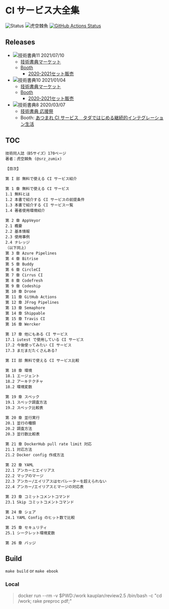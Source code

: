# CI サービス大全集

![Status](https://img.shields.io/badge/%E6%8A%80%E8%A1%93%E6%9B%B8%E5%85%B8XX-%E6%BA%96%E5%82%99%E4%B8%AD-yellow)
![虎空棘魚](https://img.shields.io/badge/%E8%99%8E-%E7%A9%BA%E6%A3%98%E9%AD%9A-green)
[![GitHub Actions Status](https://github.com/srz-zumix/ci-dex-book/workflows/GitHub%20Actions/badge.svg?branch=master)](https://github.com/srz-zumix/ci-dex-book/actions?query=workflow%3A%22GitHub+Actions%22)

## Releases

* ![技術書典11](https://img.shields.io/badge/%E6%8A%80%E8%A1%93%E6%9B%B8%E5%85%B811-New-green) 2021/07/10
  * [技術書典マーケット](https://techbookfest.org/product/6495998996119552)
  * [Booth](https://srz-zumix.booth.pm/items/3099669)
    * [2020-2021セット販売](https://srz-zumix.booth.pm/items/2657500)
* ![技術書典10](https://img.shields.io/badge/%E6%8A%80%E8%A1%93%E6%9B%B8%E5%85%B810-Fin-green) 2021/01/04
  * [技術書典マーケット](https://techbookfest.org/product/6709381972361216?productVariantID=5598210112356352)
  * [Booth](https://srz-zumix.booth.pm/items/2656621)
    * [2020-2021セット販売](https://srz-zumix.booth.pm/items/2657500)
* ![技術書典8](https://img.shields.io/badge/%E6%8A%80%E8%A1%93%E6%9B%B8%E5%85%B88-Fin-green) 2020/03/07
  * [技術書典 応援祭](https://techbookfest.org/product/4931278088437760)
  * Booth: [あつまれ CI サービス　タダではじめる継続的インテグレーション生活](https://srz-zumix.booth.pm/items/1879985)

## TOC

```
技術同人誌（B5サイズ）170ページ
著者：虎空棘魚 (@srz_zumix)

【目次】

第 I 部 無料で使える CI サービス紹介

第 1 章 無料で使える CI サービス
1.1 無料とは
1.2 本書で紹介する CI サービスの前提条件
1.3 本書で紹介する CI サービス一覧
1.4 著者使用環境紹介

第 2 章 AppVeyor
2.1 概要
2.2 基本情報
2.3 使用事例
2.4 ナレッジ
（以下同上）
第 3 章 Azure Pipelines
第 4 章 Bitrise
第 5 章 Buddy
第 6 章 CircleCI
第 7 章 Cirrus CI
第 8 章 Codefresh
第 9 章 Codeship
第 10 章 Drone
第 11 章 GitHub Actions
第 12 章 JFrog Pipelines
第 13 章 Semaphore
第 14 章 Shippable
第 15 章 Travis CI
第 16 章 Wercker

第 17 章 他にもある CI サービス
17.1 iutest で使用している CI サービス
17.2 今後使ってみたい CI サービス
17.3 まだまだたくさんある?

第 II 部 無料で使える CI サービス比較

第 18 章 環境
18.1 エージェント
18.2 アーキテクチャ
18.2 環境変数

第 19 章 スペック
19.1 スペック調査方法
19.2 スペック比較表

第 20 章 並行実行
20.1 並行の種類
20.2 調査方法
20.3 並行数比較表

第 21 章 DockerHub pull rate limit 対応
21.1 対応方法
21.2 Docker config 作成方法

第 22 章 YAML
22.1 アンカーとエイリアス
22.2 マップのマージ
22.3 アンカー/エイリアスはセパレーターを超えられない
22.4 アンカー/エイリアスとマージの対応表

第 23 章 コミットコメントコマンド
23.1 Skip コミットコメントコマンド

第 24 章 シェア
24.1 YAML Config のヒット数で比較

第 25 章 セキュリティ
25.1 シークレット環境変数

第 26 章 バッジ
```

## Build

`make build` or `make ebook`

### Local

> docker run --rm -v $PWD:/work kauplan/review2.5 /bin/bash -c "cd /work; rake preproc pdf;"
